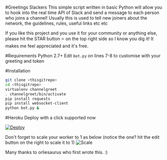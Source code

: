 #Greetings Slackers
This simple script written in basic Python will allow you to hook into the real time API of Slack and send a message to each person who joins a channel!
Usually this is used to tell new joiners about the network, the guidelines, rules, useful links etc etc

If you like this project and you use it for your community or anything else, please hit the STAR button ⭐️ on the top right side so I know you dig it! It makes me feel appreciated and it's free.

#Requirements
Python 2.7+
Edit `bot.py` on lines 7-8 to customise with your greeting and token

#Installation
```bash
git clone <thisgitrepo>
cd <thisgitrepo>
virtualenv channelgreet
. channelgreet/bin/activate
pip install requests
pip install websocket-client
python bot.py &
```

#Heroku
Deploy with a click supported now

[![Deploy](https://www.herokucdn.com/deploy/button.png)](https://heroku.com/deploy)

Don't forget to scale your worker to 1 as below (notice the one? hit the edit button on the right to scale it to 1)
![Scale](https://dl.dropbox.com/s/stpnk04pi3l5cj4/Screenshot%202015-06-16%2011.35.25.png?dl=0)

Many thanks to orliesaurus who first wrote this. :)
